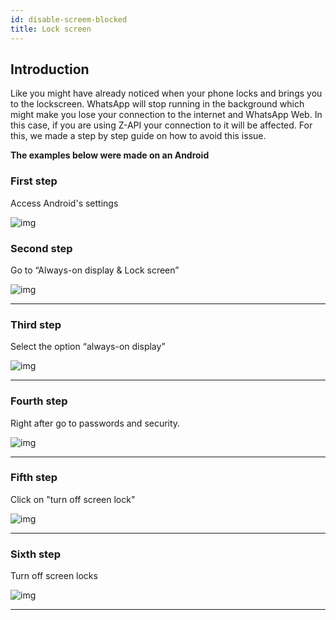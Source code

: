```yaml
---
id: disable-screem-blocked
title: Lock screen 
---
```


## Introduction 



Like you might have already noticed when your phone locks and brings you to the lockscreen. WhatsApp will stop running in the background which might make you lose your connection to the internet and WhatsApp Web. In this case, if you are using Z-API your connection to it will be affected. For this, we made a step by step guide on how to avoid this issue.


**The examples below were made on an Android**

### First step 

Access Android's settings

![img](../../../../../img/LockscreenOne.jpeg)

### Second step

Go to “Always-on display & Lock screen”

![img](../../../../../img/LockscreenTwo.jpeg)

---

### Third step

Select the option “always-on display”

![img](../../../../../img/LockscreenFourth.jpeg)

---

### Fourth step

Right after go to passwords and security.

![img](../../../../../img/LockscreenFifth.jpeg)

---

### Fifth step

Click on "turn off screen lock"

![img](../../../../../img/LockscreenSixth.jpeg)

---

### Sixth step

Turn off screen locks

![img](../../../../../img/Lockscreenseventh.jpeg)



---



